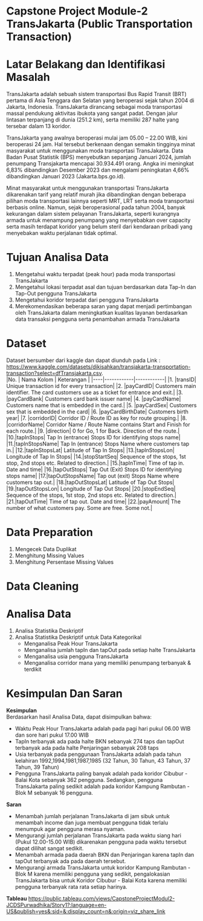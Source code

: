 # Capstone Project Module-2 TransJakarta (Public Transportation Transaction)

# **Latar Belakang dan Identifikasi Masalah**  
  
TransJakarta adalah sebuah sistem transportasi Bus Rapid Transit (BRT) pertama di Asia Tenggara dan Selatan yang beroperasi sejak tahun 2004 di Jakarta, Indonesia. TransJakarta dirancang sebagai moda transportasi massal pendukung aktivitas ibukota yang sangat padat. Dengan jalur lintasan terpanjang di dunia (251.2 km), serta memiliki 287 halte yang tersebar dalam 13 koridor.

TransJakarta yang awalnya beroperasi mulai jam 05.00 –  22.00 WIB, kini beroperasi 24 jam. Hal tersebut berkenaan dengan semakin tingginya minat masyarakat untuk menggunakan moda transportasi TransJakarta. Data Badan Pusat Statistik (BPS) menyebutkan sepanjang Januari 2024, jumlah penumpang Transjakarta mencapai 30.934.491 orang. Angka ini meningkat 6,83% dibandingkan Desember 2023 dan mengalami peningkatan 4,66% dibandingkan Januari 2023 (Jakarta.bps.go.id).

Minat masyarakat untuk menggunakan transportasi TransJakarta dikarenakan tarif yang relatif murah jika dibandingkan dengan beberapa pilihan moda transportasi lainnya seperti MRT, LRT serta moda transportasi berbasis online. Namun, sejak beroperasional pada tahun 2004, banyak kekurangan dalam sistem pelayanan TransJakarta, seperti kurangnya armada untuk menampung penumpang yang menyebabkan over capacity serta masih terdapat koridor yang belum steril dari kendaraan pribadi yang menyebakan waktu perjalanan tidak optimal.

# **Tujuan Analisa Data**  
1. Mengetahui waktu terpadat (peak hour) pada moda transportasi TransJakarta
2. Mengetahui lokasi terpadat asal dan tujuan berdasarkan data Tap-In dan Tap-Out pengguna TransJakarta
3. Mengetahui koridor terpadat dari pengguna TransJakarta
4. Merekomendasikan beberapa saran yang dapat menjadi pertimbangan oleh TransJakarta dalam meningkatkan kualitas layanan berdasarkan data transaksi pengguna serta penambahan armada TransJakarta

# **Dataset**

Dataset bersumber dari kaggle dan dapat diunduh pada Link : https://www.kaggle.com/datasets/dikisahkan/transjakarta-transportation-transaction?select=dfTransjakarta.csv.  
|No. | Nama Kolom | Keterangan |
|----|------------|------------|
|1.	|transID| Unique transaction id for every transaction|
|2.	|payCardID| Customers main identifier. The card customers use as a ticket for entrance and exit.|
|3.	|payCardBank| Customers card bank issuer name|
|4.	|payCardName| Customers name that is embedded in the card.|
|5.	|payCardSex| Customers sex that is embedded in the card|
|6.	|payCardBirthDate| Customers birth year|
|7.	|corridorID| Corridor ID / Route ID as key for route grouping.|
|8.	|corridorName| Corridor Name / Route Name contains Start and Finish for each route.|
|9.	|direction| 0 for Go, 1 for Back. Direction of the route.|
|10.|tapInStops| Tap In (entrance) Stops ID for identifying stops name|
|11.|tapInStopsName| Tap In (entrance) Stops Name where customers tap in.|
|12.|tapInStopsLat| Latitude of Tap In Stops|
|13.|tapInStopsLon| Longitude of Tap In Stops|
|14.|stopStartSeq| Sequence of the stops, 1st stop, 2nd stops etc. Related to direction.|
|15.|tapInTime| Time of tap in. Date and time|
|16.|tapOutStops| Tap Out (Exit) Stops ID for identifying stops name|
|17.|tapOutStopsName| Tap out (exit) Stops Name where customers tap out.|
|18.|tapOutStopsLat| Latitude of Tap Out Stops|
|19.|tapOutStopsLon| Longitude of Tap Out Stops|
|20.|stopEndSeq| Sequence of the stops, 1st stop, 2nd stops etc. Related to direction.|
|21.|tapOutTime| Time of tap out. Date and time|
|22.|payAmount| The number of what customers pay. Some are free. Some not.|

# **Data Preparation**

1. Mengecek Data Duplikat
2. Menghitung Missing  Values
3. Menghitung Persentase Missing Values

# **Data Cleaning**

# **Analisa Data**
1. Analisa Statistika Deskriptif
2. Analisa Statistika Deskriptif untuk Data Kategorikal
   - Menganalisa Peak Hour TransJakarta
   - Menganalisa jumlah tapIn dan tapOut pada setiap halte TransJakarta
   - Menganalisa usia pengguna TransJakarta
   - Menganalisa corridor mana yang memiliki penumpang terbanyak & terdikit
   
# **Kesimpulan Dan Saran**

**Kesimpulan**  
Berdasarkan hasil Analisa Data, dapat disimpulkan bahwa:
* Waktu Peak Hour TransJakarta adalah pada pagi hari pukul 06.00 WIB dan sore hari pukul 17.00 WIB 
* TapIn terbanyak ada pada halte BKN sebanyak 274 taps dan tapOut terbanyak ada pada halte Penjaringan sebanyak 208 taps
* Usia terbanyak pada penggunaan TransJakarta adalah pada tahun kelahiran 1992,1994,1981,1987,1985 (32 Tahun, 30 Tahun, 43 Tahun, 37 Tahun, 39 Tahun)
* Pengguna TransJakarta paling banyak adalah pada koridor Cibubur - Balai Kota sebanyak 362 pengguna. Sedangkan, pengguna TransJakarta paling sedikit adalah pada koridor Kampung Rambutan - Blok M sebanyak 16 pengguna.

**Saran**

* Menambah jumlah perjalanan TransJakarta di jam sibuk untuk menambah income dan juga membuat pengguna tidak terlalu menumpuk agar pengguna merasa nyaman.
* Mengurangi jumlah perjalanan TransJakarta pada waktu siang hari (Pukul 12.00-15.00 WIB) dikarenakan pengguna pada waktu tersebut dapat dilihat sangat sedikit.
* Menambah armada pada daerah BKN dan Penjaringan karena tapIn dan tapOut terbanyak ada pada daerah tersebut.
* Mengurangi armada TransJakarta untuk koridor Kampung Rambutan - Blok M karena memiliki pengguna yang sedikit, pengalokasian TransJakarta bisa untuk Koridor Cibubur - Balai Kota karena memiliki pengguna terbanyak rata rata setiap harinya.

**Tableau**
https://public.tableau.com/views/CapstoneProjectModul2-JCDSPurwadhika/Story1?:language=en-US&publish=yes&:sid=&:display_count=n&:origin=viz_share_link





